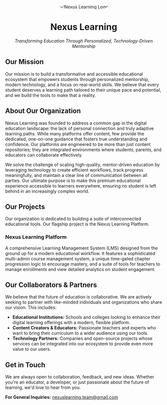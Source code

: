 <div align="center">
  <img src="https://placehold.co/150x150/011f9f/FFFFFF?text=NL" alt="Nexus Learning Logo" style="border-radius: 50%;" />
  <h1>
    Nexus Learning
  </h1>
  <p>
    <em>Transforming Education Through Personalized, Technology-Driven Mentorship</em>
  </p>
</div>

## Our Mission

Our mission is to build a transformative and accessible educational ecosystem that empowers students through personalized mentorship, modern technology, and a focus on real-world skills. We believe that every student deserves a learning path tailored to their unique pace and potential, and we build the tools to make that a reality.

## About Our Organization

Nexus Learning was founded to address a common gap in the digital education landscape: the lack of personal connection and truly adaptive learning paths. While many platforms offer content, few provide the dedicated, one-on-one guidance that fosters true understanding and confidence. Our platforms are engineered to be more than just content repositories; they are integrated environments where students, parents, and educators can collaborate effectively.

We solve the challenge of scaling high-quality, mentor-driven education by leveraging technology to create efficient workflows, track progress meaningfully, and maintain a clear line of communication between all parties. Our ultimate purpose is to make this premium educational experience accessible to learners everywhere, ensuring no student is left behind in an increasingly complex world.

## Our Projects

Our organization is dedicated to building a suite of interconnected educational tools. Our flagship project is the Nexus Learning Platform.

### Nexus Learning Platform
A comprehensive Learning Management System (LMS) designed from the ground up for a modern educational workflow. It features a sophisticated multi-admin course management system, a unique time-gated chapter progression logic to encourage mastery, and a suite of tools for teachers to manage enrollments and view detailed analytics on student engagement.

## Our Collaborators & Partners

We believe that the future of education is collaborative. We are actively seeking to partner with like-minded individuals and organizations who share our vision. This includes:

- **Educational Institutions:** Schools and colleges looking to enhance their digital learning offerings with a modern, flexible platform.
- **Content Creators & Educators:** Passionate teachers and experts who want to bring their curriculum to a wider audience using our tools.
- **Technology Partners:** Companies and open-source projects whose services can be integrated into our ecosystem to provide even more value to our users.
  

## Get in Touch

We are always open to collaboration, feedback, and new ideas. Whether you're an educator, a developer, or just passionate about the future of learning, we'd love to hear from you.

**For General Inquiries:** [nexuslearning.team@gmail.com](mailto:nexuslearning.team@gmail.com)
